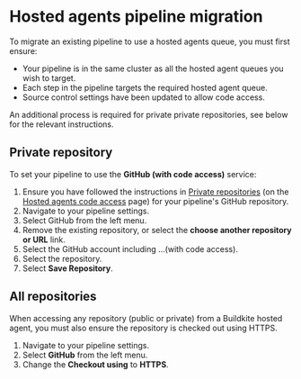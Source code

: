 # Hosted agents pipeline migration

To migrate an existing pipeline to use a hosted agents queue, you must first ensure:

- Your pipeline is in the same cluster as all the hosted agent queues you wish to target.
- Each step in the pipeline targets the required hosted agent queue.
- Source control settings have been updated to allow code access.

An additional process is required for private private repositories, see below for the relevant instructions.

## Private repository

To set your pipeline to use the **GitHub (with code access)** service:

1. Ensure you have followed the instructions in [Private repositories](/docs/pipelines/hosted-agents/code-access#private-repositories) (on the [Hosted agents code access](/docs/pipelines/hosted-agents/code-access) page) for your pipeline's GitHub repository.
1. Navigate to your pipeline settings.
1. Select GitHub from the left menu.
1. Remove the existing repository, or select the **choose another repository or URL** link.
1. Select the GitHub account including ...(with code access).
1. Select the repository.
1. Select **Save Repository**.

## All repositories

When accessing any repository (public or private) from a Buildkite hosted agent, you must also ensure the repository is checked out using HTTPS.

1. Navigate to your pipeline settings.
1. Select **GitHub** from the left menu.
1. Change the **Checkout using** to **HTTPS**.
